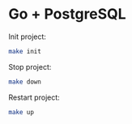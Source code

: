 # Go + PostgreSQL

Init project:

```sh
make init
```

Stop project:

```sh
make down
```

Restart project:

```sh
make up
```
